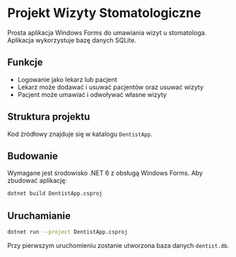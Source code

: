 # Projekt Wizyty Stomatologiczne

Prosta aplikacja Windows Forms do umawiania wizyt u stomatologa. Aplikacja wykorzystuje bazę danych SQLite.

## Funkcje

- Logowanie jako lekarz lub pacjent
- Lekarz może dodawać i usuwać pacjentów oraz usuwać wizyty
- Pacjent może umawiać i odwoływać własne wizyty

## Struktura projektu

Kod źródłowy znajduje się w katalogu `DentistApp`.

## Budowanie

Wymagane jest środowisko .NET 6 z obsługą Windows Forms. Aby zbudować aplikację:

```bash
dotnet build DentistApp.csproj
```

## Uruchamianie

```bash
dotnet run --project DentistApp.csproj
```

Przy pierwszym uruchomieniu zostanie utworzona baza danych `dentist.db`.
